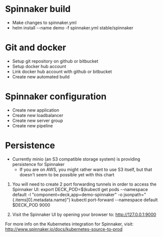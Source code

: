 # Spinnaker build
* Make changes to spinnaker.yml
* helm install --name demo -f spinnaker.yml stable/spinnaker

# Git and docker
* Setup git repository on github or bitbucket
* Setup docker hub account
* Link docker hub account with github or bitbucket
* Create new automated build

# Spinnaker configuration
* Create new application
* Create new loadbalancer
* Create new server group
* Create new pipeline

# Persistence
* Currently minio (an S3 compatible storage system) is providing persistence for Spinnaker
  * If you are on AWS, you might rather want to use S3 itself, but that doesn't seem to be possible yet with this chart

1. You will need to create 2 port forwarding tunnels in order to access the Spinnaker UI:
  export DECK_POD=$(kubectl get pods --namespace default -l "component=deck,app=demo-spinnaker" -o jsonpath="{.items[0].metadata.name}")
  kubectl port-forward --namespace default $DECK_POD 9000

2. Visit the Spinnaker UI by opening your browser to: http://127.0.0.1:9000

For more info on the Kubernetes integration for Spinnaker, visit:
  http://www.spinnaker.io/docs/kubernetes-source-to-prod
